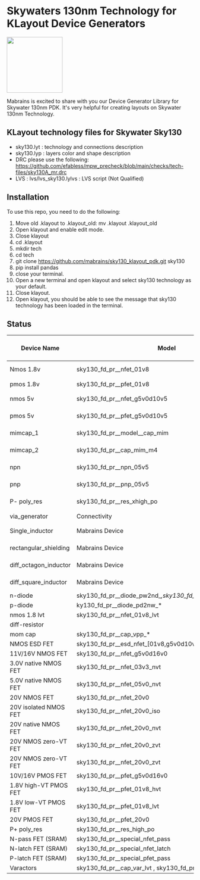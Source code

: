 # Skywaters 130nm Technology for KLayout Device Generators

[<img src="https://raw.githubusercontent.com/mabrains/sky130_ubuntu_setup/main/logo.svg" width="150">](http://mabrains.com/)

Mabrains is excited to share with you our Device Generator Library for Skywater 130nm PDK. It's very helpful for creating layouts on Skywater 130nm Technology.


## KLayout technology files for Skywater Sky130

 * sky130.lyt   : technology and connections description
 * sky130.lyp   : layers color and shape description
 * DRC please use the following: https://github.com/efabless/mpw_precheck/blob/main/checks/tech-files/sky130A_mr.drc
 * LVS : lvs/lvs_sky130.lylvs : LVS script (Not Qualified)

## Installation
To use this repo, you need to do the following:
1. Move old .klayout to .klayout_old: mv .klayout .klayout_old
2. Open klayout and enable edit mode.
3. Close klayout
4. cd .klayout
5. mkdir tech
6. cd tech
7. git clone https://github.com/mabrains/sky130_klayout_pdk.git sky130
8. pip install pandas
9. close your terminal.
10. Open a new terminal and open klayout and select sky130 technology as your default.
11. Close klayout.
12. Open klayout, you should be able to see the message that sky130 technology has been loaded in the terminal.

 ## Status
| Device Name           |  Model | Status        | DRC           | LVS           | Number of Cases | Method of verification |
|-----------------------|--------|---------------|---------------|---------------|-----------------|------------------------|
| Nmos 1.8v             |sky130_fd_pr__nfet_01v8 |:heavy_check_mark:| :heavy_check_mark:| :heavy_check_mark: | 163             | Semi automated         |
| pmos 1.8v             |sky130_fd_pr__pfet_01v8|:heavy_check_mark: | :heavy_check_mark:      | :heavy_check_mark:      | 163   | Semiautomated         |
| nmos 5v               |sky130_fd_pr__nfet_g5v0d10v5 |:heavy_check_mark:|:heavy_check_mark:  | :heavy_check_mark:      | 90    | Semi automated         |
| pmos 5v               |sky130_fd_pr__pfet_g5v0d10v5 |:heavy_check_mark:|:heavy_check_mark:  | :heavy_check_mark:      | 90    | Semi automated         |
| mimcap_1              |sky130_fd_pr__model__cap_mim |:heavy_check_mark:| :heavy_check_mark: | :heavy_check_mark:      | 122   | Semi automated         |
| mimcap_2              |sky130_fd_pr__cap_mim_m4|:heavy_check_mark:| :heavy_check_mark: | :heavy_check_mark: | 122             | Semi automated         |
| npn                   |sky130_fd_pr__npn_05v5 |:heavy_check_mark: | :heavy_check_mark: | :heavy_check_mark: | 2               | Semi automated         |
| pnp                   |sky130_fd_pr__pnp_05v5 |:heavy_check_mark: | :heavy_check_mark: | :heavy_check_mark: | 2               | Semi automated         |
| P- poly_res              |sky130_fd_pr__res_xhigh_po |:heavy_check_mark:| :heavy_check_mark: | not_perfect   | 113        | Semi automated|
| via_generator         | Connectivity |:heavy_check_mark:           | :heavy_check_mark:      | Connectivity   | 10              | Manual                 |
| Single_inductor       | Mabrains Device |:heavy_check_mark:           | not perfect   | No LVS Available   | 5               | Manual                 |
| rectangular_shielding | Mabrains Device |:heavy_check_mark:           | not perfect   | No LVS Available   | 5               | Manual                 |
| diff_octagon_inductor | Mabrains Device |:heavy_check_mark:           | not perfect   | No LVS Available   | 5               | Manual                 |
| diff_square_inductor  | Mabrains Device |:heavy_check_mark:           | not perfect   | No LVS Available   | 5               | Manual                 |
| n-diode               |sky130_fd_pr__diode_pw2nd_*,sky130_fd_pr__model__parasitic_* |:x: | :x: | :x: | :x:            | :x:     |
| p-diode               |ky130_fd_pr__diode_pd2nw_* |:x:           | :x: | :x: | :x:            | :x:                    |
| nmos 1.8 lvt          |sky130_fd_pr__nfet_01v8_lvt |:x: | :x:  | :x:  | :x:     | :x:             |
| diff-resistor         | |:x: | :x: | :x: | :x:     | :x:       |
| mom cap               |sky130_fd_pr__cap_vpp_* |:x: | :x: | :x: | :x:     | :x:        |
| NMOS ESD FET          |sky130_fd_pr__esd_nfet_[01v8,g5v0d10v5,g5v0d10v5_nvt] |:x: | :x: | :x: | :x:     | :x:       |
| 11V/16V NMOS FET      |sky130_fd_pr__nfet_g5v0d16v0 |:x: | :x: | :x: | :x:     | :x:   |
| 3.0V native NMOS FET     |sky130_fd_pr__nfet_03v3_nvt |:x: | :x: | :x: | :x:     | :x:   |
| 5.0V native NMOS FET     |sky130_fd_pr__nfet_05v0_nvt |:x: | :x: | :x: | :x:     | :x:   |
| 20V NMOS FET    |sky130_fd_pr__nfet_20v0 |:x: | :x: | :x: | :x:     | :x:   |
| 20V isolated NMOS FET  |sky130_fd_pr__nfet_20v0_iso |:x: | :x: | :x: | :x:     | :x:   |
| 20V native NMOS FET    |sky130_fd_pr__nfet_20v0_nvt |:x: | :x: | :x: | :x:     | :x:   |
| 20V NMOS zero-VT FET    |sky130_fd_pr__nfet_20v0_zvt |:x: | :x: | :x: | :x:     | :x:   |
| 20V NMOS zero-VT FET    |sky130_fd_pr__nfet_20v0_zvt |:x: | :x: | :x: | :x:     | :x:   |
| 10V/16V PMOS FET    |sky130_fd_pr__pfet_g5v0d16v0 |:x: | :x: | :x: | :x:     | :x:   |
| 1.8V high-VT PMOS FET    |sky130_fd_pr__pfet_01v8_hvt |:x: | :x: | :x: | :x:     | :x:   |
| 1.8V low-VT PMOS FET   |sky130_fd_pr__pfet_01v8_lvt |:x: | :x: | :x: | :x:     | :x:   |
| 20V PMOS FET   |sky130_fd_pr__pfet_20v0 |:x: | :x: | :x: | :x:     | :x:   |
| P+ poly_res    |sky130_fd_pr__res_high_po |:x:| :x: | :x:   | :x:       | :x:|
| N-pass FET (SRAM)    |sky130_fd_pr__special_nfet_pass |:x:| :x: | :x:   | :x:       | :x:|
| N-latch FET (SRAM)    |sky130_fd_pr__special_nfet_latch |:x:| :x: | :x:   | :x:       | :x:|
| P-latch FET (SRAM)    |sky130_fd_pr__special_pfet_pass |:x:| :x: | :x:   | :x:       | :x:|
| Varactors             |sky130_fd_pr__cap_var_lvt , sky130_fd_pr__cap_var_hvt |:x:| :x: | :x: | :x:| :x:|



 
